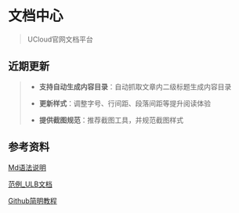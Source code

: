 # 文档中心

> UCloud官网文档平台



## 近期更新

> - **支持自动生成内容目录**：自动抓取文章内二级标题生成内容目录
>
> - **更新样式**：调整字号、行间距、段落间距等提升阅读体验
> - **提供截图规范**：推荐截图工具，并规范截图样式



## 参考资料

[Md语法说明](https://www.jianshu.com/p/40ba812dd973)  

[范例_ULB文档](https://github.com/UCloudDocs/UCloud-document/tree/master/network/ulb)

[Github简明教程](https://github.com/UCloudDocs/UCloud-document/tree/master/network/ulb)

